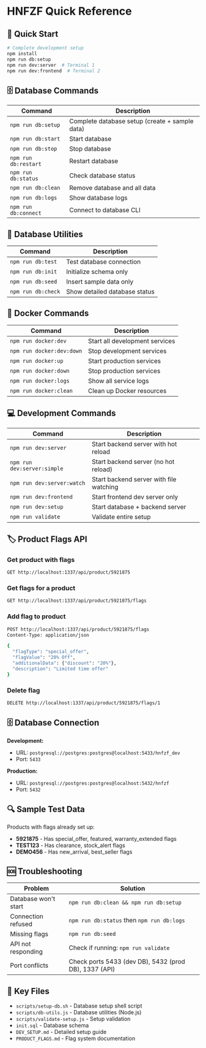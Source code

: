 # HNFZF Quick Reference

## 🚀 Quick Start

```bash
# Complete development setup
npm install
npm run db:setup
npm run dev:server  # Terminal 1
npm run dev:frontend  # Terminal 2
```

## 🗄️ Database Commands

| Command              | Description                                    |
| -------------------- | ---------------------------------------------- |
| `npm run db:setup`   | Complete database setup (create + sample data) |
| `npm run db:start`   | Start database                                 |
| `npm run db:stop`    | Stop database                                  |
| `npm run db:restart` | Restart database                               |
| `npm run db:status`  | Check database status                          |
| `npm run db:clean`   | Remove database and all data                   |
| `npm run db:logs`    | Show database logs                             |
| `npm run db:connect` | Connect to database CLI                        |

## 🔧 Database Utilities

| Command            | Description                   |
| ------------------ | ----------------------------- |
| `npm run db:test`  | Test database connection      |
| `npm run db:init`  | Initialize schema only        |
| `npm run db:seed`  | Insert sample data only       |
| `npm run db:check` | Show detailed database status |

## 🐳 Docker Commands

| Command                   | Description                    |
| ------------------------- | ------------------------------ |
| `npm run docker:dev`      | Start all development services |
| `npm run docker:dev:down` | Stop development services      |
| `npm run docker:up`       | Start production services      |
| `npm run docker:down`     | Stop production services       |
| `npm run docker:logs`     | Show all service logs          |
| `npm run docker:clean`    | Clean up Docker resources      |

## 💻 Development Commands

| Command                     | Description                             |
| --------------------------- | --------------------------------------- |
| `npm run dev:server`        | Start backend server with hot reload    |
| `npm run dev:server:simple` | Start backend server (no hot reload)    |
| `npm run dev:server:watch`  | Start backend server with file watching |
| `npm run dev:frontend`      | Start frontend dev server only          |
| `npm run dev:setup`         | Start database + backend server         |
| `npm run validate`          | Validate entire setup                   |

## 🏷️ Product Flags API

### Get product with flags

```bash
GET http://localhost:1337/api/product/5921875
```

### Get flags for a product

```bash
GET http://localhost:1337/api/product/5921875/flags
```

### Add flag to product

```bash
POST http://localhost:1337/api/product/5921875/flags
Content-Type: application/json

{
  "flagType": "special_offer",
  "flagValue": "20% Off",
  "additionalData": {"discount": "20%"},
  "description": "Limited time offer"
}
```

### Delete flag

```bash
DELETE http://localhost:1337/api/product/5921875/flags/1
```

## 🗄️ Database Connection

**Development:**

- URL: `postgresql://postgres:postgres@localhost:5433/hnfzf_dev`
- Port: `5433`

**Production:**

- URL: `postgresql://postgres:postgres@localhost:5432/hnfzf`
- Port: `5432`

## 🔍 Sample Test Data

Products with flags already set up:

- **5921875** - Has special_offer, featured, warranty_extended flags
- **TEST123** - Has clearance, stock_alert flags
- **DEMO456** - Has new_arrival, best_seller flags

## 🆘 Troubleshooting

| Problem              | Solution                                              |
| -------------------- | ----------------------------------------------------- |
| Database won't start | `npm run db:clean && npm run db:setup`                |
| Connection refused   | `npm run db:status` then `npm run db:logs`            |
| Missing flags        | `npm run db:seed`                                     |
| API not responding   | Check if running: `npm run validate`                  |
| Port conflicts       | Check ports 5433 (dev DB), 5432 (prod DB), 1337 (API) |

## 📁 Key Files

- `scripts/setup-db.sh` - Database setup shell script
- `scripts/db-utils.js` - Database utilities (Node.js)
- `scripts/validate-setup.js` - Setup validation
- `init.sql` - Database schema
- `DEV_SETUP.md` - Detailed setup guide
- `PRODUCT_FLAGS.md` - Flag system documentation
